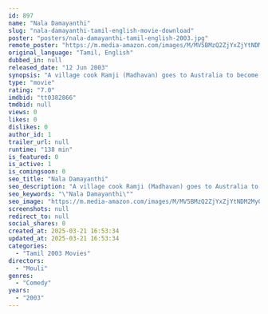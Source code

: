 ```yaml
---
id: 897
name: "Nala Damayanthi"
slug: "nala-damayanthi-tamil-english-movie-download"
poster: "posters/nala-damayanthi-tamil-english-2003.jpg"
remote_poster: "https://m.media-amazon.com/images/M/MV5BMzQ2ZjYxZjYtNDM2My00NzY0LTg2YmItN2I3Njk0Njg3YmQyXkEyXkFqcGc@._V1_SX300.jpg"
original_language: "Tamil, English"
dubbed_in: null
released_date: "12 Jun 2003"
synopsis: "A village cook Ramji (Madhavan) goes to Australia to become a chef at a multi-millionaire Indian's home. Unfortunately, the millionaire dies of indigestion the day Ramji arrives, leaving him jobless with an expired visa. Desperate..."
type: "movie"
rating: "7.0"
imdbid: "tt0382866"
tmdbid: null
views: 0
likes: 0
dislikes: 0
author_id: 1
trailer_url: null
runtime: "138 min"
is_featured: 0
is_active: 1
is_comingsoon: 0
seo_title: "Nala Damayanthi"
seo_description: "A village cook Ramji (Madhavan) goes to Australia to become a chef at a multi-millionaire Indian's home. Unfortunately, the millionaire dies of indigestion the day Ramji arrives, leaving him jobless with an expired visa. Desperate..."
seo_keywords: "\"Nala Damayanthi\""
seo_image: "https://m.media-amazon.com/images/M/MV5BMzQ2ZjYxZjYtNDM2My00NzY0LTg2YmItN2I3Njk0Njg3YmQyXkEyXkFqcGc@._V1_SX300.jpg"
screenshots: null
redirect_to: null
social_shares: 0
created_at: 2025-03-21 16:53:34
updated_at: 2025-03-21 16:53:34
categories:
  - "Tamil 2003 Movies"
directors:
  - "Mouli"
genres:
  - "Comedy"
years:
  - "2003"
---
```

